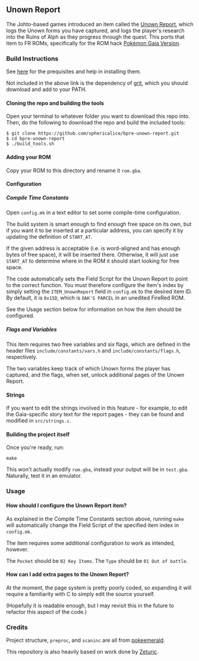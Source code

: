 ## Unown Report

The Johto-based games introduced an item called the [Unown Report](https://bulbapedia.bulbagarden.net/wiki/Unown_Report), which logs the Unown forms you have captured, and logs the player's research into the Ruins of Alph as they progress through the quest. This ports that item to FR ROMs, specifically for the ROM hack [Pokémon Gaia Version](http://www.pokecommunity.com/showthread.php?t=326118).

### Build Instructions

See [here](https://gist.github.com/Zeturic/db1611cc7b17c3140f9b9af32e1b596b) for the prequisites and help in installing them.

Not included in the above link is the dependency of [grit](https://www.coranac.com/man/grit/html/grit.htm), which you should download and add to your PATH.

#### Cloning the repo and building the tools

Open your terminal to whatever folder you want to download this repo into. Then, do the following to download the repo and build the included tools:

```shell
$ git clone https://github.com/sphericalice/bpre-unown-report.git
$ cd bpre-unown-report
$ ./build_tools.sh
```

#### Adding your ROM

Copy your ROM to this directory and rename it `rom.gba`.

#### Configuration

##### Compile Time Constants

Open `config.mk` in a text editor to set some compile-time configuration.

The build system is smart enough to find enough free space on its own, but if you want it to be inserted at a particular address, you can specify it by updating the definition of `START_AT`.

If the given address is acceptable (i.e. is word-aligned and has enough bytes of free space), it will be inserted there. Otherwise, it will just use `START_AT` to determine where in the ROM it should start looking for free space.

The code automatically sets the Field Script for the Unown Report to point to the correct function. You must therefore configure the item's index by simply setting the `ITEM_UnownReport` field in `config.mk` to the desired item ID. By default, it is `0x15D`, which is `OAK'S PARCEL` in an unedited FireRed ROM.

See the Usage section below for information on how the item should be configured.

##### Flags and Variables

This item requires two free variables and six flags, which are defined in the header files `include/constants/vars.h` and `include/constants/flags.h`, respectively.

The two variables keep track of which Unown forms the player has captured, and the flags, when set, unlock additional pages of the Unown Report.

#### Strings

If you want to edit the strings involved in this feature - for example, to edit the Gaia-specific story text for the report pages - they can be found and modified in `src/strings.c`.

#### Building the project itself

Once you're ready, run:

```shell
make
```

This won't actually modify `rom.gba`, instead your output will be in `test.gba`. Naturally, test it in an emulator.

### Usage

#### How should I configure the Unown Report item?

As explained in the Compile Time Constants section above, running `make` will automatically change the Field Script of the specified item index in `config.mk`.

The item requires some additional configuration to work as intended, however.

The `Pocket` should be `02 Key Items`. The `Type` should be `01 Out of battle`.

#### How can I add extra pages to the Unown Report?

At the moment, the page system is pretty poorly coded, so expanding it will require a familiarity with C to simply edit the source yourself.

(Hopefully it is readable enough, but I may revisit this in the future to refactor this aspect of the code.)

### Credits

Project structure, `preproc`, and `scaninc` are all from [pokeemerald](https://github.com/pret/pokeemerald).

This repository is also heavily based on work done by [Zeturic](https://github.com/Zeturic).
